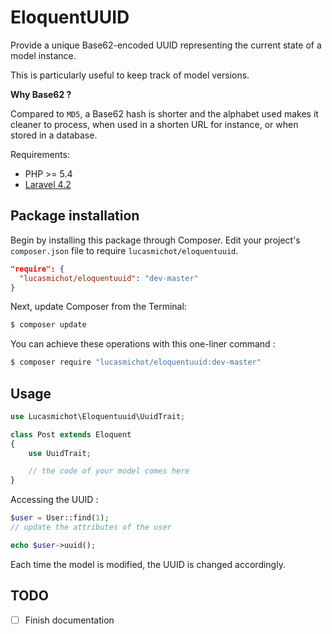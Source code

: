 EloquentUUID
===========

Provide a unique Base62-encoded UUID representing the current state of a model instance.

This is particularly useful to keep track of model versions.

**Why Base62 ?**

Compared to `MD5`, a Base62 hash is shorter and the alphabet used makes it cleaner to process, when used in a shorten URL for instance, or when stored in a database.

Requirements:
* PHP >= 5.4
* [Laravel 4.2](http://laravel.com/)

## Package installation

Begin by installing this package through Composer. Edit your project's `composer.json` file to require `lucasmichot/eloquentuuid`.

```json
"require": {
  "lucasmichot/eloquentuuid": "dev-master"
}
```

Next, update Composer from the Terminal:

```sh
$ composer update
```

You can achieve these operations with this one-liner command :

```sh
$ composer require "lucasmichot/eloquentuuid:dev-master"
```

## Usage

```php
use Lucasmichot\Eloquentuuid\UuidTrait;

class Post extends Eloquent
{
    use UuidTrait;

    // the code of your model comes here
}
```

Accessing the UUID :

```php
$user = User::find(1);
// update the attributes of the user

echo $user->uuid();
```

Each time the model is modified, the UUID is changed accordingly.


## TODO
* [ ] Finish documentation
